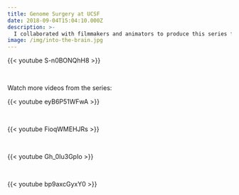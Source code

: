 ```yaml
---
title: Genome Surgery at UCSF
date: 2018-09-04T15:04:10.000Z
description: >-
  I collaborated with filmmakers and animators to produce this series for Genentech's YouTube channel. The first piece, *How to Get Into the Brain*, was a finalist in the Platinum PR Awards *Best Video* category, and won a company award for innovation in science communication.
image: /img/into-the-brain.jpg
---
```


{{< youtube S-n0BONQhH8 >}}

<br>

Watch more videos from the series:

{{< youtube eyB6P51WFwA >}}

<br>

{{< youtube FioqWMEHJRs >}}

<br>

{{< youtube Gh_0Iu3GpIo >}}

<br>

{{< youtube bp9axcGyxY0 >}}